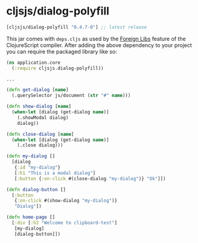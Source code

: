 # cljsjs/dialog-polyfill

[](dependency)
```clojure
[cljsjs/dialog-polyfill "0.4.7-0"] ;; latest release
```
[](/dependency)

This jar comes with `deps.cljs` as used by the [Foreign Libs][flibs] feature
of the ClojureScript compiler. After adding the above dependency to your project
you can require the packaged library like so:

```clojure
(ns application.core
  (:require cljsjs.dialog-polyfill))

...

(defn get-dialog [name]
  (.querySelector js/document (str "#" name)))

(defn show-dialog [name]
  (when-let [dialog (get-dialog name)]
    (.showModal dialog)
    dialog))

(defn close-dialog [name]
  (when-let [dialog (get-dialog name)]
    (.close dialog)))

(defn my-dialog []
  [dialog
   {:id "my-dialog"}
   [:h1 "This is a modal dialog"]
   [:button {:on-click #(close-dialog "my-dialog")} "Ok"]])

(defn dialog-button []
  [:button
   {:on-click #(show-dialog "my-dialog")}
   "Dialog"])

(defn home-page []
  [:div [:h2 "Welcome to clipboard-test"]
   [my-dialog]
   [dialog-button]])
```

[flibs]: https://clojurescript.org/reference/packaging-foreign-deps
